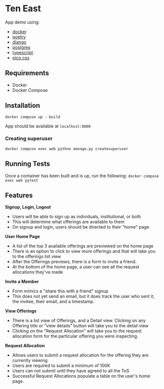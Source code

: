 # Ten East
App demo using:
- [docker](https://www.docker.com/)
- [poetry](https://python-poetry.org/)
- [django](https://www.djangoproject.com/)
- [postgres](https://www.postgresql.org/)
- [typescript](https://www.typescriptlang.org/)
- [pico css](https://github.com/picocss/pico)

## Requirements
 - Docker
 - Docker Compose

## Installation
```docker compose up --build```

App should be available at `localhost:8000`

### Creating superuser
```docker compose exec web python manage.py createsuperuser```

## Running Tests
Once a container has been built and is up, run the following:
```docker compose exec web pytest```


## Features
**Signup, Login, Logout**
 - Users will be able to sign up as individuals, institutional, or both
 - This will determine what offerings are available to them
 - On signup and login, users should be directed to their "home" page

**User Home Page**
 - A list of the top 3 available offerings are previewed on the home page
 - There is an option to click to view more offerings and that will take you to the offerings list view
 - After the Offerings previews, there is a form to invite a friend. 
 - At the bottom of the home page, a user can see all the request allocations they've made

**Invite a Member**
 - Form mimics a "share this with a friend" signup 
 - This does not yet send an email, but it does track the user who sent it, the invitee, their email, and a timestamp.

**View Offerings**
- There is a list view of Offerings, and a Detail view. Clicking on any Offering title or "view details" button will take you to the detail view
- Clicking on the "Request Allocation" will take you to the request allocation form for the particular offering you were inspecting.

**Request Allocation**
 - Allows users to submit a request allocation for the offering they are currently viewing
 - Users are required to submit a minimum of 100K
 - Users can not submit until they have agreed to all the ToS
 - Successful Request Allocations populate a table on the user's home page.
